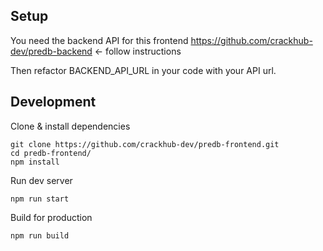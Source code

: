 ## Setup
You need the backend API for this frontend https://github.com/crackhub-dev/predb-backend <- follow instructions 

Then refactor BACKEND_API_URL in your code with your API url.

## Development
Clone & install dependencies
```
git clone https://github.com/crackhub-dev/predb-frontend.git
cd predb-frontend/
npm install
```
Run dev server
```
npm run start
```
Build for production
```
npm run build
```
